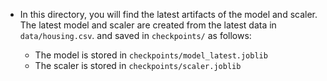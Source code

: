 - In this directory, you will find the latest artifacts of the model and scaler. The latest model and scaler are created from the latest data in `data/housing.csv`. and saved in `checkpoints/` as follows:

    - The model is stored in `checkpoints/model_latest.joblib`
    - The scaler is stored in `checkpoints/scaler.joblib`